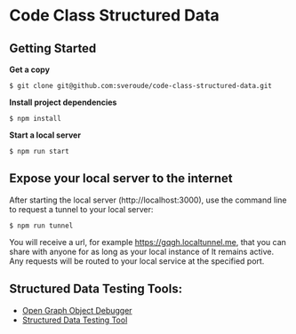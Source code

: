 # Code Class Structured Data

## Getting Started

**Get a copy**

    $ git clone git@github.com:sveroude/code-class-structured-data.git

**Install project dependencies**

    $ npm install

**Start a local server**

    $ npm run start

## Expose your local server to the internet 

After starting the local server (http://localhost:3000), use the
command line to request a tunnel to your local server:

    $ npm run tunnel

You will receive a url, for example https://gqgh.localtunnel.me, that
you can share with anyone for as long as your local instance of lt 
remains active. Any requests will be routed to your local service at
the specified port.

## Structured Data Testing Tools:

- [Open Graph Object Debugger](https://developers.facebook.com/tools/debug/og/object/)
- [Structured Data Testing Tool](https://search.google.com/structured-data/testing-tool/u/0/)